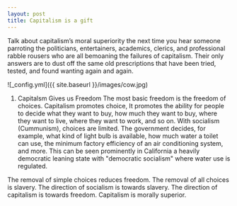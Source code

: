 ```yaml
---
layout: post
title: Capitalism is a gift
---
```


Talk about capitalism’s moral superiority the next time you hear someone parroting the politicians, entertainers, academics, clerics, and professional rabble rousers who are all bemoaning the failures of capitalism.  Their only answers are to dust off the same old prescriptions that have been tried, tested, and found wanting again and again. 

![_config.yml]({{ site.baseurl }}/images/cow.jpg)
1) Capitalsm Gives us Freedom
The most basic freedom is the freedom of choices.  Capitalism promotes choice,  It promotes the ability for people to decide what they want to buy, how much they want to buy, where they want to live, where they want to work, and so on.  With socialism (Cummunism), choices are limited.  The government decides, for example, what kind of light bulb is available, how much water a toilet can use, the minimum factory efficiency of an air conditioning system, and more. This can be seen prominently in California  a heavily democratic leaning state with "democratic socialism" where water use is regulated. 

The removal of simple choices reduces freedom.  The removal of all choices is slavery.  The direction of socialism is towards slavery.  The direction of capitalism is towards freedom.  Capitalism is morally superior.
